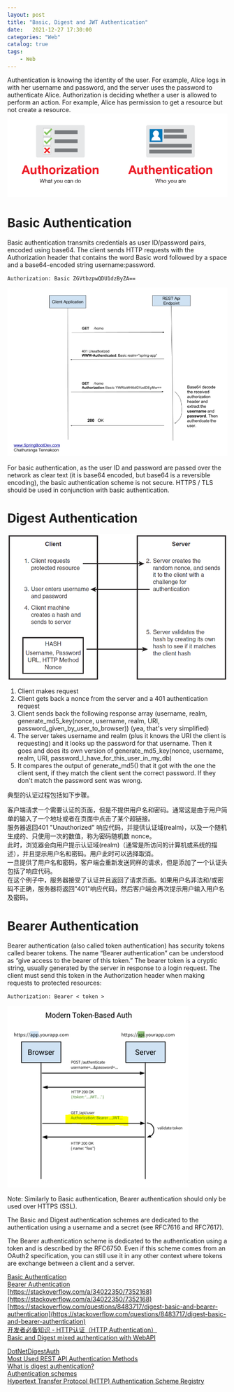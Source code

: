 ```yaml
---                
layout: post            
title: "Basic, Digest and JWT Authentication"                
date:   2021-12-27 17:30:00                 
categories: "Web"                
catalog: true                
tags:                 
    - Web                
---      
```


Authentication is knowing the identity of the user. For example, Alice logs in with her username and password, and the server uses the password to authenticate Alice.
Authorization is deciding whether a user is allowed to perform an action. For example, Alice has permission to get a resource but not create a resource.
![img](https://github.com/kerwenzhang/kerwenzhang.github.io/blob/master/_posts/image/auth.png?raw=true)  

# Basic Authentication

Basic authentication transmits credentials as user ID/password pairs, encoded using base64. The client sends HTTP requests with the Authorization header that contains the word Basic word followed by a space and a base64-encoded string username:password.  

    Authorization: Basic ZGVtbzpwQDU1dzByZA==

![img](https://github.com/kerwenzhang/kerwenzhang.github.io/blob/master/_posts/image/basicAu.png?raw=true)  

For basic authentication, as the user ID and password are passed over the network as clear text (it is base64 encoded, but base64 is a reversible encoding), the basic authentication scheme is not secure. HTTPS / TLS should be used in conjunction with basic authentication.  

# Digest Authentication

![img](https://github.com/kerwenzhang/kerwenzhang.github.io/blob/master/_posts/image/DigestAu.png?raw=true) 
1. Client makes request  
2. Client gets back a nonce from the server and a 401 authentication request  
3. Client sends back the following response array (username, realm, generate_md5_key(nonce, username, realm, URI, password_given_by_user_to_browser)) (yea, that's very simplified)  
4. The server takes username and realm (plus it knows the URI the client is requesting) and it looks up the password for that username. Then it goes and does its own version of generate_md5_key(nonce, username, realm, URI, password_I_have_for_this_user_in_my_db)  
5. It compares the output of generate_md5() that it got with the one the client sent, if they match the client sent the correct password. If they don't match the password sent was wrong.  
   
典型的认证过程包括如下步骤。  

客户端请求一个需要认证的页面，但是不提供用户名和密码。通常这是由于用户简单的输入了一个地址或者在页面中点击了某个超链接。  
服务器返回401 "Unauthorized" 响应代码，并提供认证域(realm)，以及一个随机生成的、只使用一次的数值，称为密码随机数 nonce。  
此时，浏览器会向用户提示认证域(realm)（通常是所访问的计算机或系统的描述），并且提示用户名和密码。用户此时可以选择取消。  
一旦提供了用户名和密码，客户端会重新发送同样的请求，但是添加了一个认证头包括了响应代码。  
在这个例子中，服务器接受了认证并且返回了请求页面。如果用户名非法和/或密码不正确，服务器将返回"401"响应代码，然后客户端会再次提示用户输入用户名及密码。  

# Bearer Authentication

Bearer authentication (also called token authentication) has security tokens called bearer tokens. The name “Bearer authentication” can be understood as “give access to the bearer of this token.” The bearer token is a cryptic string, usually generated by the server in response to a login request. The client must send this token in the Authorization header when making requests to protected resources:

    Authorization: Bearer < token >

![img](https://github.com/kerwenzhang/kerwenzhang.github.io/blob/master/_posts/image/bearerAu.png?raw=true) 

Note: Similarly to Basic authentication, Bearer authentication should only be used over HTTPS (SSL).  


The Basic and Digest authentication schemes are dedicated to the authentication using a username and a secret (see RFC7616 and RFC7617).  

The Bearer authentication scheme is dedicated to the authentication using a token and is described by the RFC6750. Even if this scheme comes from an OAuth2 specification, you can still use it in any other context where tokens are exchange between a client and a server.  

[Basic Authentication](https://swagger.io/docs/specification/authentication/basic-authentication/)  
[Bearer Authentication](https://swagger.io/docs/specification/authentication/bearer-authentication/)  
[https://stackoverflow.com/a/34022350/7352168](https://stackoverflow.com/a/34022350/7352168)  
[https://stackoverflow.com/questions/8483717/digest-basic-and-bearer-authentication](https://stackoverflow.com/questions/8483717/digest-basic-and-bearer-authentication)  
[开发者必备知识 - HTTP认证（HTTP Authentication）](https://carsonwah.github.io/http-authentication.html)  
[Basic and Digest mixed authentication with WebAPI](http://www.tomdupont.net/2014/08/basic-and-digest-mixed-authentication.html)

[DotNetDigestAuth](https://github.com/flakey-bit/DotNetDigestAuth)  
[ Most Used REST API Authentication Methods](https://blog.restcase.com/4-most-used-rest-api-authentication-methods/)  
[What is digest authentication?](https://stackoverflow.com/a/2384280/7352168)  
[Authentication schemes](https://developer.mozilla.org/en-US/docs/Web/HTTP/Authentication#authentication_schemes)  
[Hypertext Transfer Protocol (HTTP) Authentication Scheme Registry](https://www.iana.org/assignments/http-authschemes/http-authschemes.xhtml)  